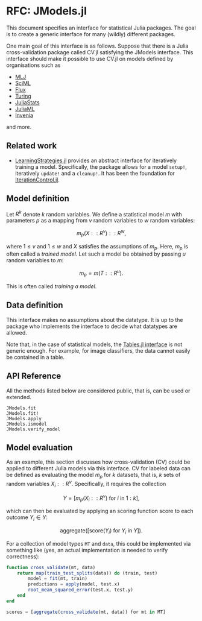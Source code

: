 # RFC: JModels.jl

This document specifies an interface for statistical Julia packages.
The goal is to create a generic interface for many (wildly) different packages.

One main goal of this interface is as follows.
Suppose that there is a Julia cross-validation package called CV.jl satisfying the JModels interface.
This interface should make it possible to use CV.jl on models defined by organisations such as

- [MLJ](https://alan-turing-institute.github.io/MLJ.jl/dev/)
- [SciML](https://sciml.ai/)
- [Flux](https://fluxml.ai/)
- [Turing](https://turing.ml/)
- [JuliaStats](https://juliastats.org/)
- [JuliaML](https://juliaml.github.io/)
- [Invenia](https://github.com/invenia/)

and more.

## Related work

- [LearningStrategies.jl](https://github.com/JuliaML/LearningStrategies.jl) provides an abstract interface for iteratively training a model.
    Specifically, the package allows for a model `setup!`, iteratively `update!` and a `cleanup!`.
    It has been the foundation for [IterationControl.jl](https://github.com/JuliaAI/IterationControl.jl).

## Model definition

Let $R^k$ denote $k$ random variables.
We define a statistical model $m$ with parameters $p$ as a mapping from $v$ random variables to $w$ random variables:

$$m_p(X :: R^v) :: R^w,$$

where $1 \leq v$ and $1 \leq w$ and $X$ satisfies the assumptions of $m_p$.
Here, $m_p$ is often called a _trained model_.
Let such a model be obtained by passing $u$ random variables to $m$:

$$m_p = m(T :: R^u).$$

This is often called _training a model_.

## Data definition

This interface makes no assumptions about the datatype.
It is up to the package who implements the interface to decide what datatypes are allowed.

Note that, in the case of statistical models, the [Tables.jl interface](https://juliadata.github.io/Tables.jl/stable/) is not generic enough.
For example, for image classifiers, the data cannot easily be contained in a table.

## API Reference

All the methods listed below are considered public, that is, can be used or extended.

```@docs
JModels.fit
JModels.fit!
JModels.apply
JModels.ismodel
JModels.verify_model
```

## Model evaluation

As an example, this section discusses how cross-validation (CV) could be applied to different Julia models via this interface.
CV for labeled data can be defined as evaluating the model $m_p$ for $k$ datasets, that is, $k$ sets of random variables $X_i :: R^v$.
Specifically, it requires the collection

$$Y = [ m_p(X_i :: R^v) \text{ for } i \text{ in } 1:k ],$$

which can then be evaluated by applying an scoring function $\text{score}$ to each outcome $Y_i \in Y$:

$$\text{aggregate}([ \text{score}(Y_i) \text{ for } Y_i \text{ in } Y ]).$$

For a collection of model types `MT` and `data`, this could be implemented via something
like (yes, an actual implementation is needed to verify correctness):

```julia
function cross_validate(mt, data)
    return map(train_test_splits(data)) do (train, test)
        model = fit(mt, train)
        predictions = apply(model, test.x)
        root_mean_squared_error(test.x, test.y)
    end
end

scores = [aggregate(cross_validate(mt, data)) for mt in MT]
```

